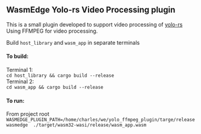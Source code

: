## WasmEdge Yolo-rs Video Processing plugin 

This is a small plugin developed to support video processing of [yolo-rs](https://github.com/Charles-Schleich/yolo-rs)
Using FFMPEG for video processing. 

Build `host_library` and `wasm_app` in separate terminals

#### To build:
Terminal 1:  
`cd host_library && cargo build --release`  
Terminal 2:  
`cd wasm_app && cargo build --release`  

#### To run:
From project root  
`WASMEDGE_PLUGIN_PATH=/home/charles/we/yolo_ffmpeg_plugin/targe/release   wasmedge  ./target/wasm32-wasi/release/wasm_app.wasm` 